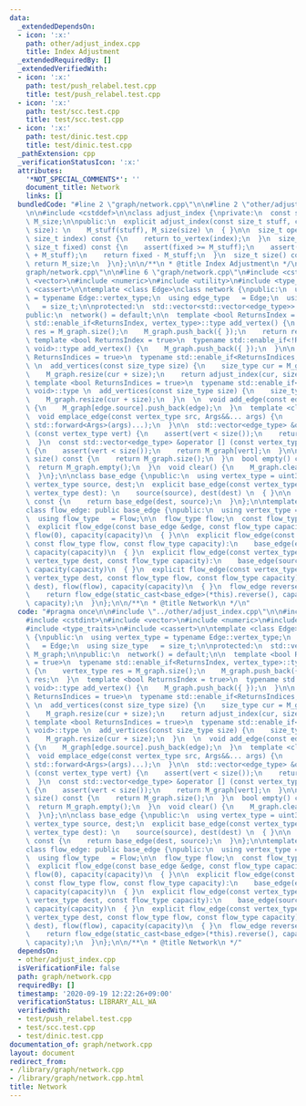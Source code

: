 ```yaml
---
data:
  _extendedDependsOn:
  - icon: ':x:'
    path: other/adjust_index.cpp
    title: Index Adjustment
  _extendedRequiredBy: []
  _extendedVerifiedWith:
  - icon: ':x:'
    path: test/push_relabel.test.cpp
    title: test/push_relabel.test.cpp
  - icon: ':x:'
    path: test/scc.test.cpp
    title: test/scc.test.cpp
  - icon: ':x:'
    path: test/dinic.test.cpp
    title: test/dinic.test.cpp
  _pathExtension: cpp
  _verificationStatusIcon: ':x:'
  attributes:
    '*NOT_SPECIAL_COMMENTS*': ''
    document_title: Network
    links: []
  bundledCode: "#line 2 \"graph/network.cpp\"\n\n#line 2 \"other/adjust_index.cpp\"\
    \n\n#include <cstddef>\n\nclass adjust_index {\nprivate:\n  const size_t M_stuff,\
    \ M_size;\n\npublic:\n  explicit adjust_index(const size_t stuff, const size_t\
    \ size): \n    M_stuff(stuff), M_size(size) \n  { }\n\n  size_t operator [] (const\
    \ size_t index) const {\n    return to_vertex(index);\n  }\n  size_t to_index(const\
    \ size_t fixed) const {\n    assert(fixed >= M_stuff);\n    assert(fixed < M_size\
    \ + M_stuff);\n    return fixed - M_stuff;\n  }\n  size_t size() const {\n   \
    \ return M_size;\n  }\n};\n\n/**\n * @title Index Adjustment\n */\n#line 4 \"\
    graph/network.cpp\"\n\n#line 6 \"graph/network.cpp\"\n#include <cstdint>\n#include\
    \ <vector>\n#include <numeric>\n#include <utility>\n#include <type_traits>\n#include\
    \ <cassert>\n\ntemplate <class Edge>\nclass network {\npublic:\n  using vertex_type\
    \ = typename Edge::vertex_type;\n  using edge_type   = Edge;\n  using size_type\
    \   = size_t;\n\nprotected:\n  std::vector<std::vector<edge_type>> M_graph;\n\n\
    public:\n  network() = default;\n\n  template <bool ReturnsIndex = true>\n  typename\
    \ std::enable_if<ReturnsIndex, vertex_type>::type add_vertex() {\n    vertex_type\
    \ res = M_graph.size();\n    M_graph.push_back({ });\n    return res;\n  }\n \
    \ template <bool ReturnsIndex = true>\n  typename std::enable_if<!ReturnsIndex,\
    \ void>::type add_vertex() {\n    M_graph.push_back({ });\n  }\n\n  template <bool\
    \ ReturnsIndices = true>\n  typename std::enable_if<ReturnsIndices, adjust_index>::type\
    \ \n  add_vertices(const size_type size) {\n    size_type cur = M_graph.size();\n\
    \    M_graph.resize(cur + size);\n    return adjust_index(cur, size);\n  }\n \
    \ template <bool ReturnsIndices = true>\n  typename std::enable_if<!ReturnsIndices,\
    \ void>::type \n  add_vertices(const size_type size) {\n    size_type cur = M_graph.size();\n\
    \    M_graph.resize(cur + size);\n  }\n  \n  void add_edge(const edge_type &edge)\
    \ {\n    M_graph[edge.source].push_back(edge);\n  }\n  template <class... Args>\n\
    \  void emplace_edge(const vertex_type src, Args&&... args) {\n    M_graph[src].emplace_back(src,\
    \ std::forward<Args>(args)...);\n  }\n\n  std::vector<edge_type> &operator []\
    \ (const vertex_type vert) {\n    assert(vert < size());\n    return M_graph[vert];\n\
    \  }\n  const std::vector<edge_type> &operator [] (const vertex_type vert) const\
    \ {\n    assert(vert < size());\n    return M_graph[vert];\n  }\n\n  size_type\
    \ size() const {\n    return M_graph.size();\n  }\n  bool empty() const {\n  \
    \  return M_graph.empty();\n  }\n  void clear() {\n    M_graph.clear();\n    M_graph.shrink_to_fit();\n\
    \  }\n};\n\nclass base_edge {\npublic:\n  using vertex_type = uint32_t;\n\n  const\
    \ vertex_type source, dest;\n  explicit base_edge(const vertex_type source, const\
    \ vertex_type dest): \n    source(source), dest(dest) \n  { }\n\n  base_edge reverse()\
    \ const {\n    return base_edge(dest, source);\n  }\n};\n\ntemplate <class Flow>\n\
    class flow_edge: public base_edge {\npublic:\n  using vertex_type = typename base_edge::vertex_type;\n\
    \  using flow_type   = Flow;\n\n  flow_type flow;\n  const flow_type capacity;\n\
    \  explicit flow_edge(const base_edge &edge, const flow_type capacity):\n    base_edge(edge),\
    \ flow(0), capacity(capacity)\n  { }\n\n  explicit flow_edge(const base_edge &edge,\
    \ const flow_type flow, const flow_type capacity):\n    base_edge(edge), flow(flow),\
    \ capacity(capacity)\n  { }\n  explicit flow_edge(const vertex_type source, const\
    \ vertex_type dest, const flow_type capacity):\n    base_edge(source, dest), flow(0),\
    \ capacity(capacity)\n  { }\n  explicit flow_edge(const vertex_type source, const\
    \ vertex_type dest, const flow_type flow, const flow_type capacity):\n    base_edge(source,\
    \ dest), flow(flow), capacity(capacity)\n  { }\n  flow_edge reverse() const {\n\
    \    return flow_edge(static_cast<base_edge>(*this).reverse(), capacity - flow,\
    \ capacity);\n  }\n};\n\n/**\n * @title Network\n */\n"
  code: "#pragma once\n\n#include \"../other/adjust_index.cpp\"\n\n#include <cstddef>\n\
    #include <cstdint>\n#include <vector>\n#include <numeric>\n#include <utility>\n\
    #include <type_traits>\n#include <cassert>\n\ntemplate <class Edge>\nclass network\
    \ {\npublic:\n  using vertex_type = typename Edge::vertex_type;\n  using edge_type\
    \   = Edge;\n  using size_type   = size_t;\n\nprotected:\n  std::vector<std::vector<edge_type>>\
    \ M_graph;\n\npublic:\n  network() = default;\n\n  template <bool ReturnsIndex\
    \ = true>\n  typename std::enable_if<ReturnsIndex, vertex_type>::type add_vertex()\
    \ {\n    vertex_type res = M_graph.size();\n    M_graph.push_back({ });\n    return\
    \ res;\n  }\n  template <bool ReturnsIndex = true>\n  typename std::enable_if<!ReturnsIndex,\
    \ void>::type add_vertex() {\n    M_graph.push_back({ });\n  }\n\n  template <bool\
    \ ReturnsIndices = true>\n  typename std::enable_if<ReturnsIndices, adjust_index>::type\
    \ \n  add_vertices(const size_type size) {\n    size_type cur = M_graph.size();\n\
    \    M_graph.resize(cur + size);\n    return adjust_index(cur, size);\n  }\n \
    \ template <bool ReturnsIndices = true>\n  typename std::enable_if<!ReturnsIndices,\
    \ void>::type \n  add_vertices(const size_type size) {\n    size_type cur = M_graph.size();\n\
    \    M_graph.resize(cur + size);\n  }\n  \n  void add_edge(const edge_type &edge)\
    \ {\n    M_graph[edge.source].push_back(edge);\n  }\n  template <class... Args>\n\
    \  void emplace_edge(const vertex_type src, Args&&... args) {\n    M_graph[src].emplace_back(src,\
    \ std::forward<Args>(args)...);\n  }\n\n  std::vector<edge_type> &operator []\
    \ (const vertex_type vert) {\n    assert(vert < size());\n    return M_graph[vert];\n\
    \  }\n  const std::vector<edge_type> &operator [] (const vertex_type vert) const\
    \ {\n    assert(vert < size());\n    return M_graph[vert];\n  }\n\n  size_type\
    \ size() const {\n    return M_graph.size();\n  }\n  bool empty() const {\n  \
    \  return M_graph.empty();\n  }\n  void clear() {\n    M_graph.clear();\n    M_graph.shrink_to_fit();\n\
    \  }\n};\n\nclass base_edge {\npublic:\n  using vertex_type = uint32_t;\n\n  const\
    \ vertex_type source, dest;\n  explicit base_edge(const vertex_type source, const\
    \ vertex_type dest): \n    source(source), dest(dest) \n  { }\n\n  base_edge reverse()\
    \ const {\n    return base_edge(dest, source);\n  }\n};\n\ntemplate <class Flow>\n\
    class flow_edge: public base_edge {\npublic:\n  using vertex_type = typename base_edge::vertex_type;\n\
    \  using flow_type   = Flow;\n\n  flow_type flow;\n  const flow_type capacity;\n\
    \  explicit flow_edge(const base_edge &edge, const flow_type capacity):\n    base_edge(edge),\
    \ flow(0), capacity(capacity)\n  { }\n\n  explicit flow_edge(const base_edge &edge,\
    \ const flow_type flow, const flow_type capacity):\n    base_edge(edge), flow(flow),\
    \ capacity(capacity)\n  { }\n  explicit flow_edge(const vertex_type source, const\
    \ vertex_type dest, const flow_type capacity):\n    base_edge(source, dest), flow(0),\
    \ capacity(capacity)\n  { }\n  explicit flow_edge(const vertex_type source, const\
    \ vertex_type dest, const flow_type flow, const flow_type capacity):\n    base_edge(source,\
    \ dest), flow(flow), capacity(capacity)\n  { }\n  flow_edge reverse() const {\n\
    \    return flow_edge(static_cast<base_edge>(*this).reverse(), capacity - flow,\
    \ capacity);\n  }\n};\n\n/**\n * @title Network\n */"
  dependsOn:
  - other/adjust_index.cpp
  isVerificationFile: false
  path: graph/network.cpp
  requiredBy: []
  timestamp: '2020-09-19 12:22:26+09:00'
  verificationStatus: LIBRARY_ALL_WA
  verifiedWith:
  - test/push_relabel.test.cpp
  - test/scc.test.cpp
  - test/dinic.test.cpp
documentation_of: graph/network.cpp
layout: document
redirect_from:
- /library/graph/network.cpp
- /library/graph/network.cpp.html
title: Network
---
```

